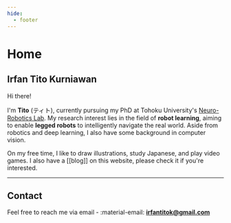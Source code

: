 ```yaml
---
hide:
  - footer
---
```


# Home

## Irfan Tito Kurniawan

Hi there!

I'm **Tito** (ティト), currently pursuing my PhD at Tohoku University's [Neuro-Robotics Lab](https://neuro.mech.tohoku.ac.jp/). My research interest lies in the field of **robot learning**, aiming to enable **legged robots** to intelligently navigate the real world. Aside from robotics and deep learning, I also have some background in computer vision.

On my free time, I like to draw illustrations, study Japanese, and play video games. I also have a [[blog]] on this website, please check it if you're interested.

---

## Contact

Feel free to reach me via email - :material-email: [**irfantitok@gmail.com**](mailto:irfantitok@gmail.com)